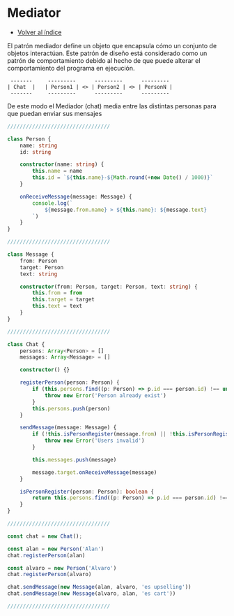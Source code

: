 # Mediator

- [Volver al índice](../../README.md)

El patrón mediador define un objeto que encapsula cómo un conjunto de objetos interactúan. Este patrón de diseño está considerado como un patrón de comportamiento debido al hecho de que puede alterar el comportamiento del programa en ejecución.

```
 -------     ---------      ---------      ---------
| Chat  |   | Person1 | <> | Person2 | <> | PersonN |
 -------     ---------      ---------      ---------
```

De este modo el Mediador (chat) media entre las distintas personas para que puedan enviar sus mensajes

```typescript
/////////////////////////////////

class Person {
    name: string
    id: string

    constructor(name: string) {
        this.name = name
        this.id = `${this.name}-${Math.round(+new Date() / 1000)}`
    }

    onReceiveMessage(message: Message) {
        console.log(`
            ${message.from.name} > ${this.name}: ${message.text}
        `)
    }
}

/////////////////////////////////

class Message {
    from: Person
    target: Person
    text: string

    constructor(from: Person, target: Person, text: string) {
        this.from = from
        this.target = target
        this.text = text
    }
}

/////////////////////////////////

class Chat {
    persons: Array<Person> = []
    messages: Array<Message> = []

    constructor() {}

    registerPerson(person: Person) {
        if (this.persons.find((p: Person) => p.id === person.id) !== undefined) {
            throw new Error('Person already exist')
        }
        this.persons.push(person)
    }

    sendMessage(message: Message) {
        if (!this.isPersonRegister(message.from) || !this.isPersonRegister(message.target)) {
            throw new Error('Users invalid')
        }

        this.messages.push(message)

        message.target.onReceiveMessage(message)
    }

    isPersonRegister(person: Person): boolean {
        return this.persons.find((p: Person) => p.id === person.id) !== null
    }
}

/////////////////////////////////

const chat = new Chat();

const alan = new Person('Alan')
chat.registerPerson(alan)

const alvaro = new Person('Alvaro')
chat.registerPerson(alvaro)

chat.sendMessage(new Message(alan, alvaro, 'es upselling'))
chat.sendMessage(new Message(alvaro, alan, 'es cart'))

/////////////////////////////////
```